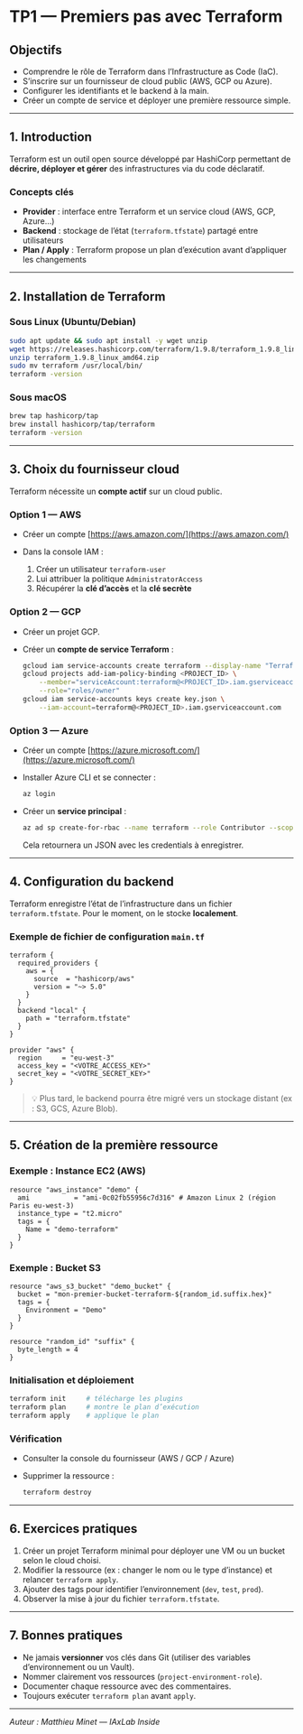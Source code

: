 # TP1 — Premiers pas avec Terraform

## Objectifs

* Comprendre le rôle de Terraform dans l’Infrastructure as Code (IaC).
* S’inscrire sur un fournisseur de cloud public (AWS, GCP ou Azure).
* Configurer les identifiants et le backend à la main.
* Créer un compte de service et déployer une première ressource simple.

---

## 1. Introduction

Terraform est un outil open source développé par HashiCorp permettant de **décrire, déployer et gérer** des infrastructures via du code déclaratif.

### Concepts clés

* **Provider** : interface entre Terraform et un service cloud (AWS, GCP, Azure...)
* **Backend** : stockage de l’état (`terraform.tfstate`) partagé entre utilisateurs
* **Plan / Apply** : Terraform propose un plan d’exécution avant d’appliquer les changements

---

## 2. Installation de Terraform

### Sous Linux (Ubuntu/Debian)

```bash
sudo apt update && sudo apt install -y wget unzip
wget https://releases.hashicorp.com/terraform/1.9.8/terraform_1.9.8_linux_amd64.zip
unzip terraform_1.9.8_linux_amd64.zip
sudo mv terraform /usr/local/bin/
terraform -version
```

### Sous macOS

```bash
brew tap hashicorp/tap
brew install hashicorp/tap/terraform
terraform -version
```

---

## 3. Choix du fournisseur cloud

Terraform nécessite un **compte actif** sur un cloud public.

### Option 1 — AWS

* Créer un compte [https://aws.amazon.com/](https://aws.amazon.com/)
* Dans la console IAM :

  1. Créer un utilisateur `terraform-user`
  2. Lui attribuer la politique `AdministratorAccess`
  3. Récupérer la **clé d’accès** et la **clé secrète**

### Option 2 — GCP

* Créer un projet GCP.
* Créer un **compte de service Terraform** :

  ```bash
  gcloud iam service-accounts create terraform --display-name "Terraform Service Account"
  gcloud projects add-iam-policy-binding <PROJECT_ID> \
      --member="serviceAccount:terraform@<PROJECT_ID>.iam.gserviceaccount.com" \
      --role="roles/owner"
  gcloud iam service-accounts keys create key.json \
      --iam-account=terraform@<PROJECT_ID>.iam.gserviceaccount.com
  ```

### Option 3 — Azure

* Créer un compte [https://azure.microsoft.com/](https://azure.microsoft.com/)
* Installer Azure CLI et se connecter :

  ```bash
  az login
  ```
* Créer un **service principal** :

  ```bash
  az ad sp create-for-rbac --name terraform --role Contributor --scopes /subscriptions/<SUBSCRIPTION_ID>
  ```

  Cela retournera un JSON avec les credentials à enregistrer.

---

## 4. Configuration du backend

Terraform enregistre l’état de l’infrastructure dans un fichier `terraform.tfstate`. Pour le moment, on le stocke **localement**.

### Exemple de fichier de configuration `main.tf`

```hcl
terraform {
  required_providers {
    aws = {
      source  = "hashicorp/aws"
      version = "~> 5.0"
    }
  }
  backend "local" {
    path = "terraform.tfstate"
  }
}

provider "aws" {
  region     = "eu-west-3"
  access_key = "<VOTRE_ACCESS_KEY>"
  secret_key = "<VOTRE_SECRET_KEY>"
}
```

> 💡 Plus tard, le backend pourra être migré vers un stockage distant (ex : S3, GCS, Azure Blob).

---

## 5. Création de la première ressource

### Exemple : Instance EC2 (AWS)

```hcl
resource "aws_instance" "demo" {
  ami           = "ami-0c02fb55956c7d316" # Amazon Linux 2 (région Paris eu-west-3)
  instance_type = "t2.micro"
  tags = {
    Name = "demo-terraform"
  }
}
```

### Exemple : Bucket S3

```hcl
resource "aws_s3_bucket" "demo_bucket" {
  bucket = "mon-premier-bucket-terraform-${random_id.suffix.hex}"
  tags = {
    Environment = "Demo"
  }
}

resource "random_id" "suffix" {
  byte_length = 4
}
```

### Initialisation et déploiement

```bash
terraform init     # télécharge les plugins
terraform plan     # montre le plan d’exécution
terraform apply    # applique le plan
```

### Vérification

* Consulter la console du fournisseur (AWS / GCP / Azure)
* Supprimer la ressource :

  ```bash
  terraform destroy
  ```

---

## 6. Exercices pratiques

1. Créer un projet Terraform minimal pour déployer une VM ou un bucket selon le cloud choisi.
2. Modifier la ressource (ex : changer le nom ou le type d’instance) et relancer `terraform apply`.
3. Ajouter des tags pour identifier l’environnement (`dev`, `test`, `prod`).
4. Observer la mise à jour du fichier `terraform.tfstate`.

---

## 7. Bonnes pratiques

* Ne jamais **versionner** vos clés dans Git (utiliser des variables d’environnement ou un Vault).
* Nommer clairement vos ressources (`project-environment-role`).
* Documenter chaque ressource avec des commentaires.
* Toujours exécuter `terraform plan` avant `apply`.

---

*Auteur : Matthieu Minet — IAxLab Inside*
